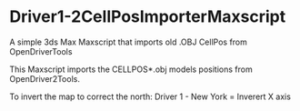 # Driver1-2CellPosImporterMaxscript
A simple 3ds Max Maxscript that imports old .OBJ CellPos from OpenDriverTools

This Maxscript imports the CELLPOS*.obj models positions from OpenDriver2Tools.

To invert the map to correct the north:
Driver 1 - New York = Inverert X axis
